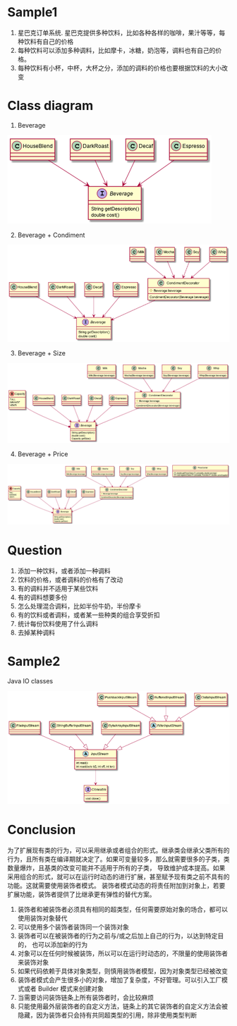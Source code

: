 # Sample1

1. 星巴克订单系统. 星巴克提供多种饮料，比如各种各样的咖啡，果汁等等，每种饮料有自己的价格
2. 每种饮料可以添加多种调料，比如摩卡，冰糖，奶泡等，调料也有自己的价格。
3. 每种饮料有小杯，中杯，大杯之分，添加的调料的价格也要根据饮料的大小改变


# Class diagram

1. Beverage

![Beverage](image/beverage.png)

2. Beverage + Condiment

![Beverage + Condiment](image/beverage_decorator.png)

3. Beverage + Size

![Beverage + Size](image/beverage_size.png)

4. Beverage + Price

![Beverage + Price](image/beverage_price.png)

# Question

1. 添加一种饮料，或者添加一种调料
2. 饮料的价格，或者调料的价格有了改动
3. 有的调料并不适用于某些饮料
4. 有的调料想要多份
5. 怎么处理混合调料，比如半份牛奶，半份摩卡
6. 有的饮料或者调料，或者某一些种类的组合享受折扣
7. 统计每份饮料使用了什么调料
8. 去掉某种调料

# Sample2

Java IO classes

![](image/java-io.png)

# Conclusion

为了扩展现有类的行为，可以采用继承或者组合的形式。继承类会继承父类所有的行为，且所有类在编译期就决定了。如果可变量较多，那么就需要很多的子类，类数量爆炸，且基类的改变可能并不适用于所有的子类， 导致维护成本提高。如果采用组合的形式，就可以在运行时动态的进行扩展，甚至赋予现有类之前不具有的功能。这就需要使用装饰者模式。
装饰者模式动态的将责任附加到对象上，若要扩展功能，装饰者提供了比继承更有弹性的替代方案。
1. 装饰者和被装饰者必须具有相同的超类型，任何需要原始对象的场合，都可以使用装饰对象替代
2. 可以使用多个装饰者装饰同一个装饰对象
3. 装饰者可以在被装饰者的行为之前与/或之后加上自己的行为，以达到特定目的， 也可以添加新的行为
4. 对象可以在任何时候被装饰，所以可以在运行时动态的，不限量的使用装饰者来装饰对象
5. 如果代码依赖于具体对象类型，则慎用装饰者模型，因为对象类型已经被改变
6. 装饰者模式会产生很多小的对象，增加了复杂度，不好管理。可以引入工厂模式或者 Builder 模式来创建对象
7. 当需要访问装饰链条上所有装饰者时，会比较麻烦
8. 只能使用最外层装饰者的自定义方法，链条上的其它装饰者的自定义方法会被隐藏，因为装饰者只会持有共同超类型的引用，除非使用类型判断
